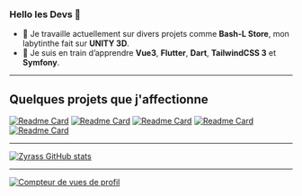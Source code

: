 ### Hello les Devs 👋

- 🔭 Je travaille actuellement sur divers projets comme **Bash-L Store**, mon labytinthe fait sur **UNITY 3D**.
- 🌱 Je suis en train d’apprendre **Vue3**, **Flutter**, **Dart**, **TailwindCSS 3** et **Symfony**.

---

## Quelques projets que j'affectionne

[![Readme Card](https://github-readme-stats.vercel.app/api/pin/?username=Zyrass&repo=Bash-L_Store&show_owner=true&theme=dracula&title_color=89e051)](https://github.com/Zyrass/Bash-L_Store) [![Readme Card](https://github-readme-stats.vercel.app/api/pin/?username=Zyrass&repo=Unity-First_Game&show_owner=true&theme=dracula&title_color=178600)](https://github.com/Zyrass/Unity-First_Game) [![Readme Card](https://github-readme-stats.vercel.app/api/pin/?username=Zyrass&repo=flutter_bac_a_sable&show_owner=false&theme=dracula&title_color=00B4AB)](https://github.com/Zyrass/flutter_bac_a_sable) [![Readme Card](https://github-readme-stats.vercel.app/api/pin/?username=Zyrass&repo=perso-projet-vanillajs-virtual-keyboard&theme=dracula&title_color=f1e05a&locale=fr)](https://github.com/Zyrass/vue3_bac_a_sable_decouverte) [![Readme Card](https://github-readme-stats.vercel.app/api/pin/?username=Zyrass&repo=vue3_bac_a_sable_decouverte&theme=dracula&title_color=f1e05a&locale=fr)](https://github.com/Zyrass/vue3_bac_a_sable_decouverte)



---

[![Zyrass GitHub stats](https://github-readme-stats.vercel.app/api?username=Zyrass&hide=contribs,prs,issues,stars&theme=prussian&show_icons=true&card_width=1000&locale=fr)](https://github.com/Zyrass)

---

[![Compteur de vues de profil](https://komarev.com/ghpvc/?username=Zyrass)](https://github.com/Zyrass)

<!--

DART  = 00B4AB
C++   = f34b7d
CS    = 178600
JS    = f1e05a
SHELL = 89e051

![Statistiques de votre référentiel](https://github-readme-stats.vercel.app/api/top-langs/?username=Zyrass&theme=blue-green)
![Zyrass GitHub stats](https://github-readme-stats.vercel.app/api?username=Zyrass&hide=contribs,prs,issues,stars&theme=cobalt)
![Zyrass GitHub stats](https://github-readme-stats.vercel.app/api?username=Zyrass&hide=contribs,prs,issues,stars&theme=tokyonight) 


**Zyrass/zyrass** is a ✨ _special_ ✨ repository because its `README.md` (this file) appears on your GitHub profile.

Here are some ideas to get you started:

- 👯 I’m looking to collaborate on ...
- 🤔 I’m looking for help with ...
- 💬 Ask me about ...
- 📫 How to reach me: ...
- 😄 Pronouns: ...
- ⚡ Fun fact: ...

 ## 2. Générateur de blagues aléatoires
 ![Carte de blagues](https://readme-jokes.vercel.app/api)

 ## 3. Badge des contributeurs
 ![Statistiques de votre référentiel](https://contrib.rocks/image?repo=Tanu-N-Prabhu/Python)

## 4. Repository View Counter - HITS
 ![Hits](https://hitcounter.pythonanywhere.com/count/tag.svg?url=github.com/Zyrass/Bash-L_Store)
--> 
 
